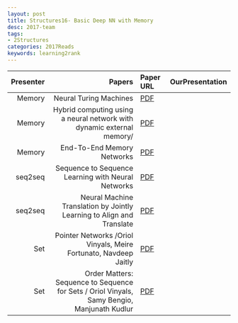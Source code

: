 ```yaml
---
layout: post
title: Structures16- Basic Deep NN with Memory 
desc: 2017-team
tags:
- 2Structures
categories: 2017Reads
keywords: learning2rank 
---
```



| Presenter | Papers | Paper URL| OurPresentation |
| -----: | ---------------------------: | :----- | :----- |
| Memory | Neural Turing Machines | [PDF]() |  |
| Memory |Hybrid computing using a neural network with dynamic external memory/ | [PDF]() |  |
| Memory | End-To-End Memory Networks  | [PDF]() |  |
| seq2seq | Sequence to Sequence Learning with Neural Networks  | [PDF]() |  |
| seq2seq | Neural Machine Translation by Jointly Learning to Align and Translate | [PDF]() |  |
| Set | Pointer Networks /Oriol Vinyals, Meire Fortunato, Navdeep Jaitly | [PDF]() |  |
| Set | Order Matters: Sequence to Sequence for Sets / Oriol Vinyals, Samy Bengio, Manjunath Kudlur | [PDF]() |  |



